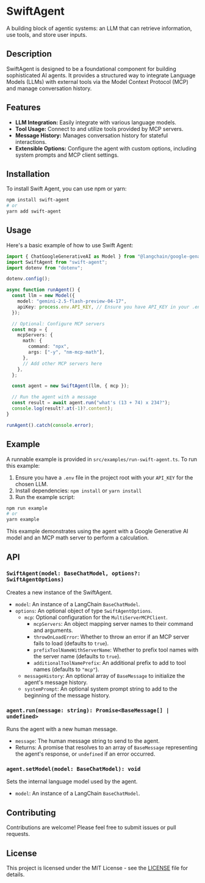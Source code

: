 # SwiftAgent

A building block of agentic systems: an LLM that can retrieve information, use tools, and store user inputs.

## Description

SwiftAgent is designed to be a foundational component for building sophisticated AI agents. It provides a structured way to integrate Language Models (LLMs) with external tools via the Model Context Protocol (MCP) and manage conversation history.

## Features

*   **LLM Integration:** Easily integrate with various language models.
*   **Tool Usage:** Connect to and utilize tools provided by MCP servers.
*   **Message History:** Manages conversation history for stateful interactions.
*   **Extensible Options:** Configure the agent with custom options, including system prompts and MCP client settings.

## Installation

To install Swift Agent, you can use npm or yarn:

```bash
npm install swift-agent
# or
yarn add swift-agent
```

## Usage

Here's a basic example of how to use Swift Agent:

```typescript
import { ChatGoogleGenerativeAI as Model } from "@langchain/google-genai";
import SwiftAgent from "swift-agent";
import dotenv from "dotenv";

dotenv.config();

async function runAgent() {
  const llm = new Model({
    model: "gemini-2.5-flash-preview-04-17",
    apiKey: process.env.API_KEY, // Ensure you have API_KEY in your .env file
  });

  // Optional: Configure MCP servers
  const mcp = {
    mcpServers: {
      math: {
        command: "npx",
        args: ["-y", "nm-mcp-math"],
      },
      // Add other MCP servers here
    },
  };

  const agent = new SwiftAgent(llm, { mcp });

  // Run the agent with a message
  const result = await agent.run("what's (13 + 74) x 234?");
  console.log(result?.at(-1)?.content);
}

runAgent().catch(console.error);
```

## Example

A runnable example is provided in `src/examples/run-swift-agent.ts`. To run this example:

1.  Ensure you have a `.env` file in the project root with your `API_KEY` for the chosen LLM.
2.  Install dependencies: `npm install` or `yarn install`
3.  Run the example script:

```bash
npm run example
# or
yarn example
```

This example demonstrates using the agent with a Google Generative AI model and an MCP math server to perform a calculation.

## API

### `SwiftAgent(model: BaseChatModel, options?: SwiftAgentOptions)`

Creates a new instance of the SwiftAgent.

*   `model`: An instance of a LangChain `BaseChatModel`.
*   `options`: An optional object of type `SwiftAgentOptions`.
    *   `mcp`: Optional configuration for the `MultiServerMCPClient`.
        *   `mcpServers`: An object mapping server names to their command and arguments.
        *   `throwOnLoadError`: Whether to throw an error if an MCP server fails to load (defaults to `true`).
        *   `prefixToolNameWithServerName`: Whether to prefix tool names with the server name (defaults to `true`).
        *   `additionalToolNamePrefix`: An additional prefix to add to tool names (defaults to `"mcp"`).
    *   `messageHistory`: An optional array of `BaseMessage` to initialize the agent's message history.
    *   `systemPrompt`: An optional system prompt string to add to the beginning of the message history.

### `agent.run(message: string): Promise<BaseMessage[] | undefined>`

Runs the agent with a new human message.

*   `message`: The human message string to send to the agent.
*   Returns: A promise that resolves to an array of `BaseMessage` representing the agent's response, or `undefined` if an error occurred.

### `agent.setModel(model: BaseChatModel): void`

Sets the internal language model used by the agent.

*   `model`: An instance of a LangChain `BaseChatModel`.

## Contributing

Contributions are welcome! Please feel free to submit issues or pull requests.

## License

This project is licensed under the MIT License - see the [LICENSE](https://github.com/evanxd/swift-agent/blob/main/LICENSE) file for details.
